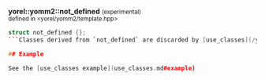 **yorel::yomm2::not_defined** <small>(experimental)</small><br>
<sub>defined in <yorel/yomm2/template.hpp></sub><br/>

```c++
struct not_defined {};
```Classes derived from `not_defined` are discarded by [use_classes](/yomm2/reference/use_classes.html).

## Example

See the [use_classes example](use_classes.md#example)
